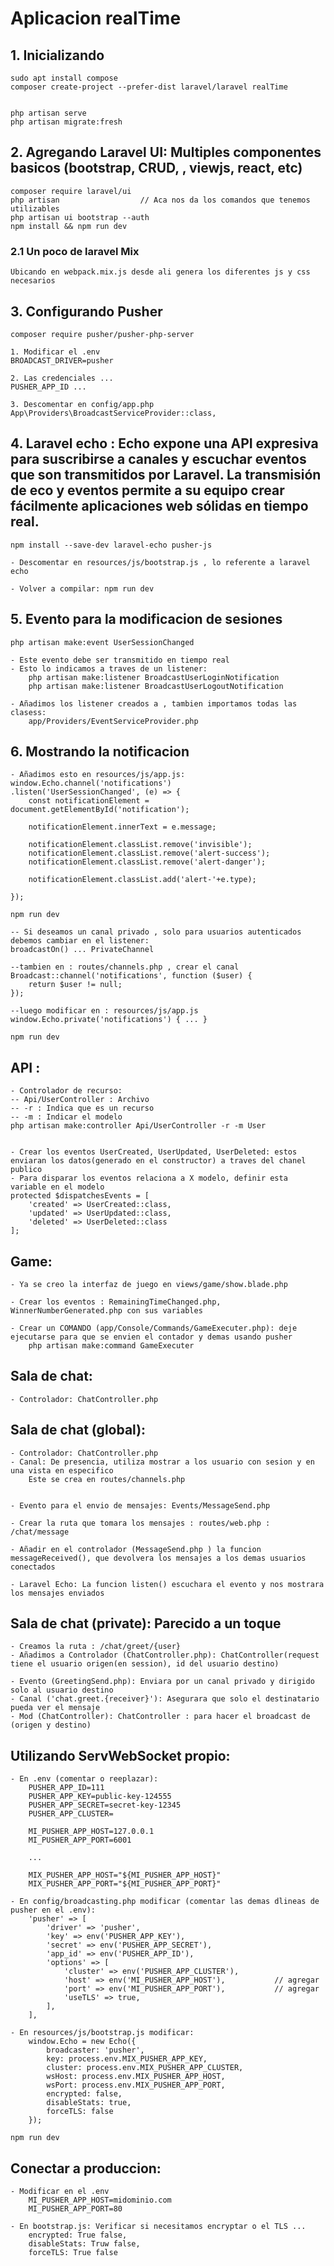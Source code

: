 # Aplicacion realTime 

## 1. Inicializando
    sudo apt install compose
    composer create-project --prefer-dist laravel/laravel realTime


    php artisan serve
    php artisan migrate:fresh

## 2. Agregando Laravel UI: Multiples componentes basicos (bootstrap, CRUD, , viewjs, react, etc)

    composer require laravel/ui
    php artisan                  // Aca nos da los comandos que tenemos utilizables
    php artisan ui bootstrap --auth
    npm install && npm run dev


### 2.1 Un poco de laravel Mix

    Ubicando en webpack.mix.js desde ali genera los diferentes js y css necesarios


## 3. Configurando Pusher

    composer require pusher/pusher-php-server

    1. Modificar el .env
    BROADCAST_DRIVER=pusher

    2. Las credenciales ...
    PUSHER_APP_ID ...

    3. Descomentar en config/app.php
    App\Providers\BroadcastServiceProvider::class,

## 4. Laravel echo : Echo expone una API expresiva para suscribirse a canales y escuchar eventos que son transmitidos por Laravel. La transmisión de eco y eventos permite a su equipo crear fácilmente aplicaciones web sólidas en tiempo real.

    npm install --save-dev laravel-echo pusher-js

    - Descomentar en resources/js/bootstrap.js , lo referente a laravel echo

    - Volver a compilar: npm run dev

## 5. Evento para la modificacion de sesiones

    php artisan make:event UserSessionChanged

    - Este evento debe ser transmitido en tiempo real
    - Esto lo indicamos a traves de un listener: 
        php artisan make:listener BroadcastUserLoginNotification
        php artisan make:listener BroadcastUserLogoutNotification

    - Añadimos los listener creados a , tambien importamos todas las clasess:
        app/Providers/EventServiceProvider.php

## 6. Mostrando la notificacion

    - Añadimos esto en resources/js/app.js:
    window.Echo.channel('notifications')
    .listen('UserSessionChanged', (e) => {
        const notificationElement = document.getElementById('notification');

        notificationElement.innerText = e.message;

        notificationElement.classList.remove('invisible');
        notificationElement.classList.remove('alert-success');
        notificationElement.classList.remove('alert-danger');

        notificationElement.classList.add('alert-'+e.type);

    });

    npm run dev

    -- Si deseamos un canal privado , solo para usuarios autenticados 
    debemos cambiar en el listener:
    broadcastOn() ... PrivateChannel

    --tambien en : routes/channels.php , crear el canal
    Broadcast::channel('notifications', function ($user) {
        return $user != null;
    });

    --luego modificar en : resources/js/app.js
    window.Echo.private('notifications') { ... }

    npm run dev 

## API : 

    - Controlador de recurso:
    -- Api/UserController : Archivo
    -- -r : Indica que es un recurso
    -- -m : Indicar el modelo
    php artisan make:controller Api/UserController -r -m User


    - Crear los eventos UserCreated, UserUpdated, UserDeleted: estos enviaran los datos(generado en el constructor) a traves del chanel publico
    - Para disparar los eventos relaciona a X modelo, definir esta variable en el modelo
    protected $dispatchesEvents = [
        'created' => UserCreated::class,
        'updated' => UserUpdated::class,
        'deleted' => UserDeleted::class
    ];

## Game:

    - Ya se creo la interfaz de juego en views/game/show.blade.php

    - Crear los eventos : RemainingTimeChanged.php, WinnerNumberGenerated.php con sus variables

    - Crear un COMANDO (app/Console/Commands/GameExecuter.php): deje ejecutarse para que se envien el contador y demas usando pusher
        php artisan make:command GameExecuter


## Sala de chat:

    - Controlador: ChatController.php


## Sala de chat (global):

    - Controlador: ChatController.php
    - Canal: De presencia, utiliza mostrar a los usuario con sesion y en una vista en especifico
        Este se crea en routes/channels.php


    - Evento para el envio de mensajes: Events/MessageSend.php

    - Crear la ruta que tomara los mensajes : routes/web.php : /chat/message

    - Añadir en el controlador (MessageSend.php ) la funcion messageReceived(), que devolvera los mensajes a los demas usuarios conectados

    - Laravel Echo: La funcion listen() escuchara el evento y nos mostrara los mensajes enviados


## Sala de chat (private): Parecido a un toque

    - Creamos la ruta : /chat/greet/{user}
    - Añadimos a Controlador (ChatController.php): ChatController(request tiene el usuario origen(en session), id del usuario destino)

    - Evento (GreetingSend.php): Enviara por un canal privado y dirigido solo al usuario destino
    - Canal ('chat.greet.{receiver}'): Asegurara que solo el destinatario pueda ver el mensaje
    - Mod (ChatController): ChatController : para hacer el broadcast de (origen y destino)


## Utilizando ServWebSocket propio:

    - En .env (comentar o reeplazar):
        PUSHER_APP_ID=111
        PUSHER_APP_KEY=public-key-124555
        PUSHER_APP_SECRET=secret-key-12345
        PUSHER_APP_CLUSTER=

        MI_PUSHER_APP_HOST=127.0.0.1
        MI_PUSHER_APP_PORT=6001

        ...

        MIX_PUSHER_APP_HOST="${MI_PUSHER_APP_HOST}"
        MIX_PUSHER_APP_PORT="${MI_PUSHER_APP_PORT}"

    - En config/broadcasting.php modificar (comentar las demas dlineas de pusher en el .env):
        'pusher' => [
            'driver' => 'pusher',
            'key' => env('PUSHER_APP_KEY'),
            'secret' => env('PUSHER_APP_SECRET'),
            'app_id' => env('PUSHER_APP_ID'),
            'options' => [
                'cluster' => env('PUSHER_APP_CLUSTER'),
                'host' => env('MI_PUSHER_APP_HOST'),           // agregar
                'port' => env('MI_PUSHER_APP_PORT'),           // agregar
                'useTLS' => true,
            ],
        ],

    - En resources/js/bootstrap.js modificar:
        window.Echo = new Echo({
            broadcaster: 'pusher',
            key: process.env.MIX_PUSHER_APP_KEY,
            cluster: process.env.MIX_PUSHER_APP_CLUSTER,
            wsHost: process.env.MIX_PUSHER_APP_HOST,
            wsPort: process.env.MIX_PUSHER_APP_PORT,
            encrypted: false,
            disableStats: true,
            forceTLS: false
        });

    npm run dev

## Conectar a produccion:

    - Modificar en el .env
        MI_PUSHER_APP_HOST=midominio.com
        MI_PUSHER_APP_PORT=80

    - En bootstrap.js: Verificar si necesitamos encryptar o el TLS ...
        encrypted: True false,
        disableStats: Truw false,
        forceTLS: True false
